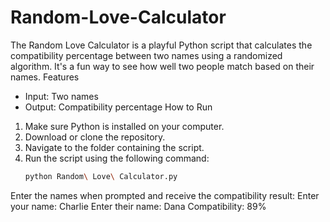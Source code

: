 # Random-Love-Calculator
The Random Love Calculator is a playful Python script that calculates the compatibility percentage between two names using a randomized algorithm. It's a fun way to see how well two people match based on their names.
Features
- Input: Two names
- Output: Compatibility percentage
How to Run
1. Make sure Python is installed on your computer.
2. Download or clone the repository.
3. Navigate to the folder containing the script.
4. Run the script using the following command:
   ```bash
   python Random\ Love\ Calculator.py
Enter the names when prompted and receive the compatibility result:
Enter your name: Charlie
Enter their name: Dana
Compatibility: 89%
